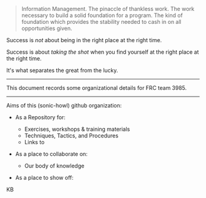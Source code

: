 > Information Management. The pinaccle of thankless work. The work necessary to build a solid foundation for a program.
The kind of foundation which provides the stability needed to cash in on all opportunities given. 

Success is *not* about being in the right place at the right time.

Success is about *taking the shot* when you find yourself at the right place at the right time.

It's what separates the great from the lucky.

---


This document records some organizational details for FRC team 3985.

---

Aims of this (sonic-howl) github organization:
  - As a Repository for:
    - Exercises, workshops & training materials
    - Techniques, Tactics, and Procedures
    - Links to 
    
  - As a place to collaborate on:
    - Our body of knowledge
    
  - As a place to show off:


KB

